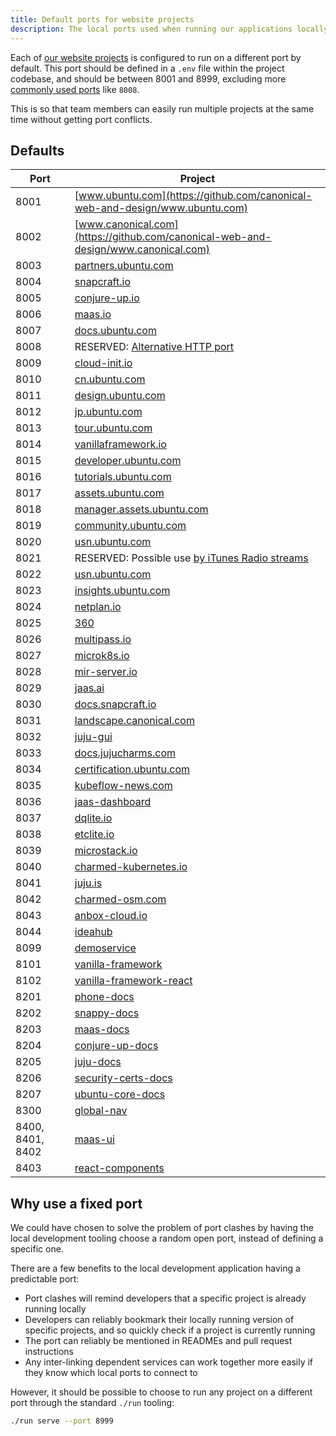 ```yaml
---
title: Default ports for website projects
description: The local ports used when running our applications locally
---
```


Each of [our website projects](https://github.com/canonical-websites/) is configured to run on a different port by default.
This port should be defined in a `.env` file within the project codebase, and
should be between 8001 and 8999, excluding more [commonly used ports](https://en.wikipedia.org/wiki/List_of_TCP_and_UDP_port_numbers) like `8008`.

This is so that team members can easily run multiple projects at the same time without getting port conflicts.

## Defaults

| Port             | Project                                                                                             |
| ---------------- | --------------------------------------------------------------------------------------------------- |
| 8001             | [www.ubuntu.com](https://github.com/canonical-web-and-design/www.ubuntu.com)                        |
| 8002             | [www.canonical.com](https://github.com/canonical-web-and-design/www.canonical.com)                  |
| 8003             | [partners.ubuntu.com](https://github.com/canonical-web-and-design/partners.ubuntu.com)              |
| 8004             | [snapcraft.io](https://github.com/canonical-web-and-design/snapcraft.io)                            |
| 8005             | [conjure-up.io](https://github.com/canonical-web-and-design/conjure-up.io)                          |
| 8006             | [maas.io](https://github.com/canonical-web-and-design/maas.io)                                      |
| 8007             | [docs.ubuntu.com](https://github.com/canonical-web-and-design/docs.ubuntu.com)                      |
| 8008             | RESERVED: [Alternative HTTP port](https://en.wikipedia.org/wiki/List_of_TCP_and_UDP_port_numbers)   |
| 8009             | [cloud-init.io](https://github.com/canonical-web-and-design/cloud-init.io)                          |
| 8010             | [cn.ubuntu.com](https://github.com/canonical-web-and-design/cn.ubuntu.com)                          |
| 8011             | [design.ubuntu.com](https://github.com/canonical-web-and-design/design.ubuntu.com)                  |
| 8012             | [jp.ubuntu.com](https://github.com/canonical-web-and-design/jp.ubuntu.com)                          |
| 8013             | [tour.ubuntu.com](https://github.com/canonical-web-and-design/tour.ubuntu.com)                      |
| 8014             | [vanillaframework.io](https://github.com/canonical-web-and-design/vanillaframework.io/)             |
| 8015             | [developer.ubuntu.com](https://github.com/canonical-web-and-design/developer.ubuntu.com/)           |
| 8016             | [tutorials.ubuntu.com](https://github.com/canonical-web-and-design/tutorials.ubuntu.com/)           |
| 8017             | [assets.ubuntu.com](https://github.com/canonical-web-and-design/assets.ubuntu.com/)                 |
| 8018             | [manager.assets.ubuntu.com](https://github.com/canonical-web-and-design/manager.assets.ubuntu.com/) |
| 8019             | [community.ubuntu.com](https://github.com/canonical-web-and-design/community.ubuntu.com/)           |
| 8020             | [usn.ubuntu.com](https://github.com/canonical-web-and-design/usn.ubuntu.com/)                       |
| 8021             | RESERVED: Possible use [by iTunes Radio streams](https://support.apple.com/en-za/HT202944)          |
| 8022             | [usn.ubuntu.com](https://launchpad.net/usn.ubuntu.com)                                              |
| 8023             | [insights.ubuntu.com](https://github.com/canonical-web-and-design/insights.ubuntu.com/)             |
| 8024             | [netplan.io](https://github.com/canonical-web-and-design/netplan.io/)                               |
| 8025             | [360](https://github.com/ubuntudesign/360/)                                                         |
| 8026             | [multipass.io](https://github.com/canonical-web-and-design/multipass.io)                            |
| 8027             | [microk8s.io](https://github.com/canonical-web-and-design/microk8s.io)                              |
| 8028             | [mir-server.io](https://github.com/canonical-web-and-design/mir-server.io)                          |
| 8029             | [jaas.ai](https://github.com/canonical-web-and-design/jaas.ai)                                      |
| 8030             | [docs.snapcraft.io](https://github.com/canonical-web-and-design/docs.snapcraft.io)                  |
| 8031             | [landscape.canonical.com](https://github.com/canonical-web-and-design/landscape.canonical.com)      |
| 8032             | [juju-gui](https://github.com/juju/juju-gui)                                                        |
| 8033             | [docs.jujucharms.com](https://github.com/canonical-web-and-design/docs.jujucharms.com)              |
| 8034             | [certification.ubuntu.com](https://github.com/canonical-web-and-design/certification.ubuntu.com)    |
| 8035             | [kubeflow-news.com](https://github.com/canonical-web-and-design/kubeflow-news.com)                  |
| 8036             | [jaas-dashboard](https://github.com/canonical-web-and-design/jaas-dashboard)                        |
| 8037             | [dqlite.io](https://github.com/canonical-web-and-design/dqlite.io)                                  |
| 8038             | [etclite.io](https://github.com/canonical-web-and-design/etclite.io)                                |
| 8039             | [microstack.io](https://github.com/canonical-web-and-design/microstack.io)                          |
| 8040             | [charmed-kubernetes.io](https://github.com/canonical-web-and-design/charmed-kubernetes.io)          |
| 8041             | [juju.is](https://github.com/canonical-web-and-design/juju.is)                                      |
| 8042             | [charmed-osm.com](https://github.com/canonical-web-and-design/charmed-osm.com)                      |
| 8043             | [anbox-cloud.io](https://github.com/canonical-web-and-design/anbox-cloud.io)                        |
| 8044             | [ideahub](https://github.com/canonical-web-and-design/ideahub)                                      |
| 8099             | [demoservice](https://github.com/canonical-web-and-design/demoservice)                              |
| 8101             | [vanilla-framework](https://github.com/canonical-web-and-design/vanilla-framework)                  |
| 8102             | [vanilla-framework-react](https://github.com/canonical-web-and-design/vanilla-framework-react)      |
| 8201             | [phone-docs](https://github.com/canonical-docs/phone-docs/)                                         |
| 8202             | [snappy-docs](https://github.com/canonical-docs/snappy-docs)                                        |
| 8203             | [maas-docs](https://github.com/canonicalltd/maas-docs)                                              |
| 8204             | [conjure-up-docs](https://github.com/canonical-docs/conjure-up-docs)                                |
| 8205             | [juju-docs](https://github.com/juju/docs)                                                           |
| 8206             | [security-certs-docs](https://github.com/CanonicalLtd/security-certs-docs)                          |
| 8207             | [ubuntu-core-docs](https://github.com/CanonicalLtd/ubuntu-core-docs)                                |
| 8300             | [global-nav](https://github.com/canonical-web-and-design/global-nav)                                |
| 8400, 8401, 8402 | [maas-ui](https://github.com/canonical-web-and-design/maas-ui)                                      |
| 8403             | [react-components](https://github.com/canonical-web-and-design/react-components)                    |

## Why use a fixed port

We could have chosen to solve the problem of port clashes by having the local development
tooling choose a random open port, instead of defining a specific one.

There are a few benefits to the local development application having a predictable port:

- Port clashes will remind developers that a specific project is already running locally
- Developers can reliably bookmark their locally running version of specific projects, and so quickly check if a project is currently running
- The port can reliably be mentioned in READMEs and pull request instructions
- Any inter-linking dependent services can work together more easily if they know which local ports to connect to

However, it should be possible to choose to run any project on a different port through the standard `./run` tooling:

```bash
./run serve --port 8999
```

